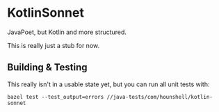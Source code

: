 # KotlinSonnet
JavaPoet, but Kotlin and more structured.

This is really just a stub for now.

## Building & Testing

This really isn't in a usable state yet, but you can run all unit tests with:

```
bazel test --test_output=errors //java-tests/com/hounshell/kotlin-sonnet
```

